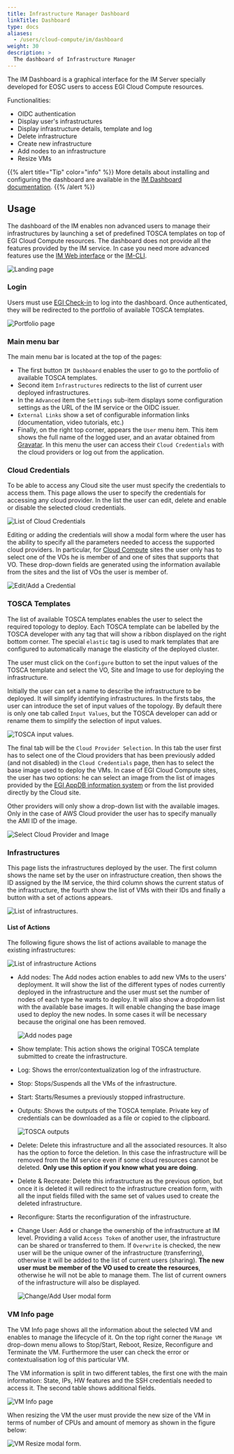 ```yaml
---
title: Infrastructure Manager Dashboard
linkTitle: Dashboard
type: docs
aliases:
  - /users/cloud-compute/im/dashboard
weight: 30
description: >
  The dashboard of Infrastructure Manager
---
```


The IM Dashboard is a graphical interface for the IM Server specially developed
for EOSC users to access EGI Cloud Compute resources.

Functionalities:

- OIDC authentication
- Display user's infrastructures
- Display infrastructure details, template and log
- Delete infrastructure
- Create new infrastructure
- Add nodes to an infrastructure
- Resize VMs

{{% alert title="Tip" color="info" %}} More details about installing and
configuring the dashboard are available in the
[IM Dashboard documentation](https://imdocs.readthedocs.io/en/latest/dashboard.html).
{{% /alert %}}

## Usage

The dashboard of the IM enables non advanced users to manage their
infrastructures by launching a set of predefined TOSCA templates on top of EGI
Cloud Compute resources. The dashboard does not provide all the features
provided by the IM service. In case you need more advanced features use the
[IM Web interface](https://imdocs.readthedocs.io/en/latest/web.html) or the
[IM-CLI](../cli).

![Landing page](dash_login.png)

### Login

Users must use [EGI Check-in](../../../../aai/check-in) to log into the
dashboard. Once authenticated, they will be redirected to the portfolio of
available TOSCA templates.

![Portfolio page](dash_configure.png)

### Main menu bar

The main menu bar is located at the top of the pages:

- The first button `IM Dashboard` enables the user to go to the portfolio of
  available TOSCA templates.
- Second item `Infrastructures` redirects to the list of current user deployed
  infrastructures.
- In the `Advanced` item the `Settings` sub-item displays some configuration
  settings as the URL of the IM service or the OIDC issuer.
- `External Links` show a set of configurable information links (documentation,
  video tutorials, etc.)
- Finally, on the right top corner, appears the `User` menu item. This item
  shows the full name of the logged user, and an avatar obtained from
  [Gravatar](https://www.gravatar.com/). In this menu the user can access their
  `Cloud Credentials` with the cloud providers or log out from the application.

### Cloud Credentials

To be able to access any Cloud site the user must specify the credentials to
access them. This page allows the user to specify the credentials for accessing
any cloud provider. In the list the user can edit, delete and enable or disable
the selected cloud credentials.

![List of Cloud Credentials](dash_cred_list.png)

Editing or adding the credentials will show a modal form where the user has the
ability to specify all the parameters needed to access the supported cloud
providers. In particular, for [Cloud Compute](../../../cloud-compute) sites the
user only has to select one of the VOs he is member of and one of sites that
supports that VO. These drop-down fields are generated using the information
available from the sites and the list of VOs the user is member of.

![Edit/Add a Credential](dash_edit_cred.png)

### TOSCA Templates

The list of available TOSCA templates enables the user to select the required
topology to deploy. Each TOSCA template can be labelled by the TOSCA developer
with any tag that will show a ribbon displayed on the right bottom corner. The
special `elastic` tag is used to mark templates that are configured to
automatically manage the elasticity of the deployed cluster.

The user must click on the `Configure` button to set the input values of the
TOSCA template and select the VO, Site and Image to use for deploying the
infrastructure.

Initially the user can set a name to describe the infrastructure to be deployed.
It will simplify identifying infrastructures. In the firsts tabs, the user can
introduce the set of input values of the topology. By default there is only one
tab called `Input Values`, but the TOSCA developer can add or rename them to
simplify the selection of input values.

![TOSCA input values.](dash_inputs.png)

The final tab will be the `Cloud Provider Selection`. In this tab the user first
has to select one of the Cloud providers that has been previously added (and not
disabled) in the `Cloud Credentials` page, then has to select the base image
used to deploy the VMs. In case of EGI Cloud Compute sites, the user has two
options: he can select an image from the list of images provided by the
[EGI AppDB information system](https://appdb.egi.eu/) or from the list provided
directly by the Cloud site.

Other providers will only show a drop-down list with the available images. Only
in the case of AWS Cloud provider the user has to specify manually the AMI ID of
the image.

![Select Cloud Provider and Image](dash_site.png)

### Infrastructures

This page lists the infrastructures deployed by the user. The first column shows
the name set by the user on infrastructure creation, then shows the ID assigned
by the IM service, the third column shows the current status of the
infrastructure, the fourth show the list of VMs with their IDs and finally a
button with a set of actions appears.

![List of infrastructures.](dash_inf_list.png)

#### List of Actions

The following figure shows the list of actions available to manage the existing
infrastructures:

![List of infrastructure Actions](dash_inf_actions.png)

- Add nodes: The Add nodes action enables to add new VMs to the users'
  deployment. It will show the list of the different types of nodes currently
  deployed in the infrastructure and the user must set the number of nodes of
  each type he wants to deploy. It will also show a dropdown list with the
  available base images. It will enable changing the base image used to
  deploy the new nodes. In some cases it will be necessary because the original
  one has been removed.

  ![Add nodes page](dash_add_nodes.png)

- Show template: This action shows the original TOSCA template submitted to
  create the infrastructure.

- Log: Shows the error/contextualization log of the infrastructure.

- Stop: Stops/Suspends all the VMs of the infrastructure.

- Start: Starts/Resumes a previously stopped infrastructure.

- Outputs: Shows the outputs of the TOSCA template. Private key of credentials
  can be downloaded as a file or copied to the clipboard.

  ![TOSCA outputs](dash_outputs.png)

- Delete: Delete this infrastructure and all the associated resources. It also
  has the option to force the deletion. In this case the infrastructure will be
  removed from the IM service even if some cloud resources cannot be deleted.
  **Only use this option if you know what you are doing**.

- Delete & Recreate: Delete this infrastructure as the previous option, but once
  it is deleted it will redirect to the infrastructure creation form, with all
  the input fields filled with the same set of values used to create the deleted
  infrastructure.

- Reconfigure: Starts the reconfiguration of the infrastructure.

- Change User: Add or change the ownership of the infrastructure at IM level.
  Providing a valid `Access Token` of another user, the infrastructure can be
  shared or transferred to them. If `Overwrite` is checked, the new user will be
  the unique owner of the infrastructure (transferring), otherwise it will be
  added to the list of current users (sharing). **The new user must be member of
  the VO used to create the resources**, otherwise he will not be able to manage
  them. The list of current owners of the infrastructure will also be displayed.

  ![Change/Add User modal form](dash_change_user.png)

### VM Info page

The VM Info page shows all the information about the selected VM and enables to
manage the lifecycle of it. On the top right corner the `Manage VM` drop-down
menu allows to Stop/Start, Reboot, Resize, Reconfigure and Terminate the VM.
Furthermore the user can check the error or contextualisation log of this
particular VM.

The VM information is split in two different tables, the first one with the main
information: State, IPs, HW features and the SSH credentials needed to access
it. The second table shows additional fields.

![VM Info page](dash_vm_info.png)

When resizing the VM the user must provide the new size of the VM in terms of
number of CPUs and amount of memory as shown in the figure below:

![VM Resize modal form.](dash_vm_resize.png)

